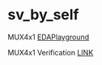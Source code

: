 # sv_by_self


MUX4x1 [EDAPlayground](https://www.edaplayground.com/x/WgyW)

MUX4x1 Verification [LINK](https://github.com/visionvlsi/sv_by_self/tree/main/mux4x1_sv)
